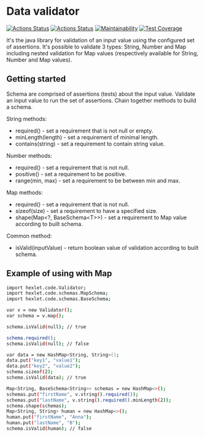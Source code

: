# Data validator

[![Actions Status](https://github.com/shamshaev/java-project-78/actions/workflows/hexlet-check.yml/badge.svg)](https://github.com/shamshaev/java-project-78/actions)
[![Actions Status](https://github.com/shamshaev/java-project-78/actions/workflows/self-check.yml/badge.svg)](https://github.com/shamshaev/java-project-78/actions)
[![Maintainability](https://api.codeclimate.com/v1/badges/a1fe7fbb11fadbe93d8a/maintainability)](https://codeclimate.com/github/shamshaev/java-project-78/maintainability)
[![Test Coverage](https://api.codeclimate.com/v1/badges/a1fe7fbb11fadbe93d8a/test_coverage)](https://codeclimate.com/github/shamshaev/java-project-78/test_coverage)

It's the java library for validation of an input value using the configured set of assertions. It's possible to validate 3 types: String, Number and Map<?, ?> including nested validation for Map values (respectively available for String, Number and Map<?, ?> values).

## Getting started

Schema are comprised of assertions (tests) about the input value. Validate an input value to run the set of assertions. Chain together methods to build a schema.

String methods:
* required() - set a requirement that is not null or empty.
* minLength(length) - set a requirement of minimal length.
* contains(string) - set a requirement to contain string value.

Number methods:
* required() - set a requirement that is not null.
* positive() - set a requirement to be positive.
* range(min, max) - set a requirement to be between min and max.

Map methods:
* required() - set a requirement that is not null.
* sizeof(size) - set a requirement to have a specified size.
* shape(Map\<?, BaseSchema\<T\>\>) - set a requirement to Map value according to built schema.

Common method:
* isValid(inputValue) - return boolean value of validation according to built schema.

## Example of using with Map

```bash
import hexlet.code.Validator;
import hexlet.code.schemas.MapSchema;
import hexlet.code.schemas.BaseSchema;

var v = new Validator();
var schema = v.map();

schema.isValid(null); // true

schema.required();
schema.isValid(null); // false

var data = new HashMap<String, String>();
data.put("key1", "value1");
data.put("key2", "value2");
schema.sizeof(2);
schema.isValid(data); // true

Map<String, BaseSchema<String>> schemas = new HashMap<>();
schemas.put("firstName", v.string().required());
schemas.put("lastName", v.string().required().minLength(2));
schema.shape(schemas);
Map<String, String> human = new HashMap<>();
human.put("firstName", "Anna");
human.put("lastName", "B");
schema.isValid(human); // false
```
